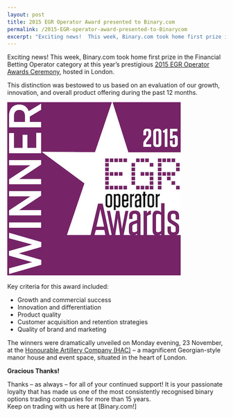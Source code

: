 ```yaml
---
layout: post
title: 2015 EGR Operator Award presented to Binary.com
permalink: /2015-EGR-operator-award-presented-to-Binarycom
excerpt: "Exciting news!  This week, Binary.com took home first prize in the Financial Betting Operator category at this year’s prestigious 2015 EGR Operator Awards Ceremony hosted in London..."  
---
```


Exciting news!  This week, Binary.com took home first prize in the Financial Betting Operator category at this year’s prestigious [2015 EGR Operator Awards Ceremony](https://www.eiseverywhere.com/ehome/135475/308461/?&), hosted in London.

This distinction was bestowed to us based on an evaluation of our growth, innovation, and overall product offering during the past 12 months.

![](/images/Financial-betting-operator.jpg)

Key criteria for this award included: 

* Growth and commercial success
* Innovation and differentiation
* Product quality
* Customer acquisition and retention strategies
* Quality of brand and marketing


The winners were dramatically unveiled on Monday evening, 23 November, at the [Honourable Artillery Company (HAC)](http://www.hac.org.uk/events) – a magnificent Georgian-style manor house and event space, situated in the heart of London. 


**Gracious Thanks!**

Thanks – as always – for all of your continued support!  It is your passionate loyalty that has made us one of the most consistently recognised binary options trading companies for more than 15 years.  
Keep on trading with us here at [Binary.com!]

